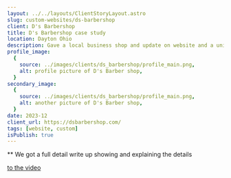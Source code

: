 ```yaml
---
layout: ../../layouts/ClientStoryLayout.astro
slug: custom-websites/ds-barbershop
client: D's Barbershop
title: D's Barbershop case study
location: Dayton Ohio
description: Gave a local business shop and update on website and a unified  branding.
profile_image:
  {
    source: ../images/clients/ds_barbershop/profile_main.png,
    alt: profile picture of D's Barber shop,
  }
secondary_image:
  {
    source: ../images/clients/ds_barbershop/profile_main.png,
    alt: another picture of D's Barber shop,
  }
date: 2023-12
client_url: https://dsbarbershop.com/
tags: [website, custom]
isPublish: true
---
```


\*\* We got a full detail write up showing and explaining the details

[to the video](./)
